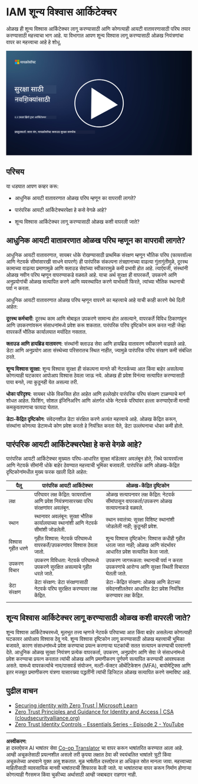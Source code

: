 <!--
CO_OP_TRANSLATOR_METADATA:
{
  "original_hash": "4774a978af123f72ebb872199c4c4d4f",
  "translation_date": "2025-09-03T23:39:24+00:00",
  "source_file": "2.2 IAM zero trust architecture.md",
  "language_code": "mr"
}
-->
# IAM शून्य विश्वास आर्किटेक्चर

ओळख ही शून्य विश्वास आर्किटेक्चर लागू करण्यासाठी आणि कोणत्याही आयटी वातावरणासाठी परिघ तयार करण्यासाठी महत्त्वाचा भाग आहे. या विभागात आपण शून्य विश्वास लागू करण्यासाठी ओळख नियंत्रणांचा वापर का महत्त्वाचा आहे हे शोधू.

[![व्हिडिओ पहा](../../translated_images/2-2_placeholder.9ba44fe6f92cd8d7bc51d8447bd20954cc74d8f2a5405402a78e6a42edcbf819.mr.png)](https://learn-video.azurefd.net/vod/player?id=69fb20f6-0f81-4660-b6cd-dcd75d34bd98)

## परिचय

या धड्यात आपण कव्हर करू:

- आधुनिक आयटी वातावरणात ओळख परिघ म्हणून का वापरावी लागते?

- पारंपरिक आयटी आर्किटेक्चरपेक्षा हे कसे वेगळे आहे?

- शून्य विश्वास आर्किटेक्चर लागू करण्यासाठी ओळख कशी वापरली जाते?

## आधुनिक आयटी वातावरणात ओळख परिघ म्हणून का वापरावी लागते?

आधुनिक आयटी वातावरणात, सायबर धोके रोखण्यासाठी प्राथमिक संरक्षण म्हणून भौतिक परिघ (फायरवॉल्स आणि नेटवर्क सीमांसारखी साधने वापरणे) ही पारंपरिक संकल्पना तंत्रज्ञानाच्या वाढत्या गुंतागुंतीमुळे, दूरस्थ कामाच्या वाढत्या प्रमाणामुळे आणि क्लाउड सेवांच्या स्वीकारामुळे कमी प्रभावी होत आहे. त्याऐवजी, संस्थांनी ओळख नवीन परिघ म्हणून वापरण्याकडे वळवले आहे. याचा अर्थ सुरक्षा ही वापरकर्ते, उपकरणे आणि अनुप्रयोगांची ओळख सत्यापित करणे आणि व्यवस्थापित करणे याभोवती फिरते, त्यांच्या भौतिक स्थानाची पर्वा न करता.

आधुनिक आयटी वातावरणात ओळख परिघ म्हणून वापरणे का महत्त्वाचे आहे याची काही कारणे येथे दिली आहेत:

**दूरस्थ कर्मचारी**: दूरस्थ काम आणि मोबाइल उपकरणे सामान्य होत असल्याने, वापरकर्ते विविध ठिकाणांहून आणि उपकरणांवरून संसाधनांमध्ये प्रवेश करू शकतात. पारंपरिक परिघ दृष्टिकोन काम करत नाही जेव्हा वापरकर्ते भौतिक कार्यालयात मर्यादित नसतात.

**क्लाउड आणि हायब्रिड वातावरण**: संस्थांनी क्लाउड सेवा आणि हायब्रिड वातावरण स्वीकारणे वाढवले आहे. डेटा आणि अनुप्रयोग आता संस्थेच्या परिसरातच स्थित नाहीत, ज्यामुळे पारंपरिक परिघ संरक्षण कमी संबंधित ठरते.

**शून्य विश्वास सुरक्षा**: शून्य विश्वास सुरक्षा ही संकल्पना मानते की नेटवर्कच्या आत किंवा बाहेर असलेल्या कोणत्याही घटकावर आपोआप विश्वास ठेवला जाऊ नये. ओळख ही प्रवेश विनंत्या सत्यापित करण्यासाठी पाया बनते, त्या कुठूनही येत असल्या तरी.

**धोका परिदृश्य**: सायबर धोके विकसित होत आहेत आणि हल्लेखोर पारंपरिक परिघ संरक्षण टाळण्याचे मार्ग शोधत आहेत. फिशिंग, सोशल इंजिनिअरिंग आणि अंतर्गत धोके नेटवर्क परिघांवर हल्ला करण्याऐवजी मानवी कमकुवतपणाचा फायदा घेतात.

**डेटा-केंद्रित दृष्टिकोन**: संवेदनशील डेटा संरक्षित करणे अत्यंत महत्त्वाचे आहे. ओळख केंद्रित करून, संस्थांना कोणत्या डेटामध्ये कोण प्रवेश करतो हे नियंत्रित करता येते, डेटा उल्लंघनाचा धोका कमी होतो.

## पारंपरिक आयटी आर्किटेक्चरपेक्षा हे कसे वेगळे आहे?

पारंपरिक आयटी आर्किटेक्चर मुख्यतः परिघ-आधारित सुरक्षा मॉडेलवर अवलंबून होते, जिथे फायरवॉल्स आणि नेटवर्क सीमांनी धोके बाहेर ठेवण्यात महत्त्वाची भूमिका बजावली. पारंपरिक आणि ओळख-केंद्रित दृष्टिकोनांमधील मुख्य फरक खाली दिले आहेत:

|      पैलू                  |      पारंपरिक आयटी आर्किटेक्चर                                                                  |      ओळख-केंद्रित दृष्टिकोन                                                                             |
|-----------------------------|----------------------------------------------------------------------------------------------------|------------------------------------------------------------------------------------------------------------|
|     लक्ष                   |     परिघावर लक्ष केंद्रित: फायरवॉल्स आणि प्रवेश नियंत्रणासारख्या परिघ संरक्षणांवर अवलंबून.             |     ओळख सत्यापनावर लक्ष केंद्रित: नेटवर्क सीमांपासून वापरकर्ता/उपकरण ओळख सत्यापनाकडे वळवले.     |
|     स्थान                |     स्थानावर अवलंबून: सुरक्षा भौतिक कार्यालयाच्या स्थानांशी आणि नेटवर्क सीमांशी जोडलेली.    |     स्थान स्वातंत्र्य: सुरक्षा विशिष्ट स्थानांशी जोडलेली नाही; कुठूनही प्रवेश.                |
|     विश्वास गृहीत धरणे        |     गृहीत विश्वास: नेटवर्क परिघामध्ये वापरकर्ते/उपकरणांवर विश्वास ठेवला जातो.                 |     शून्य विश्वास दृष्टिकोन: विश्वास कधीही गृहीत धरला जात नाही; ओळख आणि संदर्भावर आधारित प्रवेश सत्यापित केला जातो.       |
|     उपकरण विचार    |     उपकरण विविधता: नेटवर्क परिघामध्ये उपकरणे सुरक्षित असल्याचे गृहीत धरले जाते.                  |     उपकरण जागरूकता: स्थानाची पर्वा न करता उपकरणांचे आरोग्य आणि सुरक्षा स्थिती विचारात घेतली जाते.               |
|     डेटा संरक्षण         |     डेटा संरक्षण: डेटा संरक्षणासाठी नेटवर्क परिघ सुरक्षित करण्यावर लक्ष केंद्रित.                 |     डेटा-केंद्रित संरक्षण: ओळख आणि डेटाच्या संवेदनशीलतेवर आधारित डेटा प्रवेश नियंत्रित करण्यावर लक्ष केंद्रित.    |
|                             |                                                                                                    |                                                                                                            |

## शून्य विश्वास आर्किटेक्चर लागू करण्यासाठी ओळख कशी वापरली जाते?

शून्य विश्वास आर्किटेक्चरमध्ये, मूलभूत तत्त्व म्हणजे नेटवर्क परिघाच्या आत किंवा बाहेर असलेल्या कोणत्याही घटकावर आपोआप विश्वास ठेवू नये. शून्य विश्वास दृष्टिकोन लागू करण्यासाठी ओळख महत्त्वाची भूमिका बजावते, कारण संसाधनांमध्ये प्रवेश करण्याचा प्रयत्न करणाऱ्या घटकांची सतत सत्यापन करण्याची परवानगी देते. आधुनिक ओळख सुरक्षा नियंत्रण प्रत्येक वापरकर्ता, उपकरण, अनुप्रयोग आणि सेवा जे संसाधनांमध्ये प्रवेश करण्याचा प्रयत्न करतात त्यांची ओळख आणि प्रमाणीकरण पूर्णपणे सत्यापित करण्याची आवश्यकता असते. यामध्ये वापरकर्त्याचे नाव/पासवर्ड संयोजन, मल्टी-फॅक्टर ऑथेंटिकेशन (MFA), बायोमेट्रिक्स आणि इतर मजबूत प्रमाणीकरण यंत्रणा यासारख्या पद्धतींनी त्यांची डिजिटल ओळख सत्यापित करणे समाविष्ट आहे.

## पुढील वाचन

- [Securing identity with Zero Trust | Microsoft Learn](https://learn.microsoft.com/security/zero-trust/deploy/identity?WT.mc_id=academic-96948-sayoung)
- [Zero Trust Principles and Guidance for Identity and Access | CSA (cloudsecurityalliance.org)](https://cloudsecurityalliance.org/artifacts/zero-trust-principles-and-guidance-for-iam/)
- [Zero Trust Identity Controls - Essentials Series - Episode 2 - YouTube](https://www.youtube.com/watch?v=fQZQznIKcGM&list=PLXtHYVsvn_b_gtX1-NB62wNervQx1Fhp4&index=13)

---

**अस्वीकरण**:  
हा दस्तऐवज AI भाषांतर सेवा [Co-op Translator](https://github.com/Azure/co-op-translator) चा वापर करून भाषांतरित करण्यात आला आहे. आम्ही अचूकतेसाठी प्रयत्नशील असलो तरी कृपया लक्षात ठेवा की स्वयंचलित भाषांतरे त्रुटी किंवा अचूकतेच्या अभावाने युक्त असू शकतात. मूळ भाषेतील दस्तऐवज हा अधिकृत स्रोत मानला जावा. महत्त्वाच्या माहितीसाठी व्यावसायिक मानवी भाषांतराची शिफारस केली जाते. या भाषांतराचा वापर करून निर्माण होणाऱ्या कोणत्याही गैरसमज किंवा चुकीच्या अर्थासाठी आम्ही जबाबदार राहणार नाही.